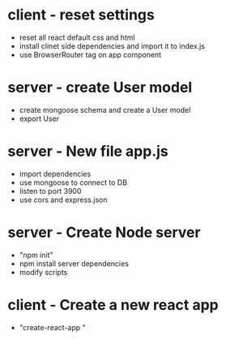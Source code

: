 # client - reset settings

- reset all react default css and html
- install clinet side dependencies and import it to index.js
- use BrowserRouter tag on app component

# server - create User model

- create mongoose schema and create a User model
- export User

# server - New file app.js

- import dependencies
- use mongoose to connect to DB
- listen to port 3900
- use cors and express.json

# server - Create Node server

- "npm init"
- npm install server dependencies
- modify scripts

# client - Create a new react app

- "create-react-app <name>"
